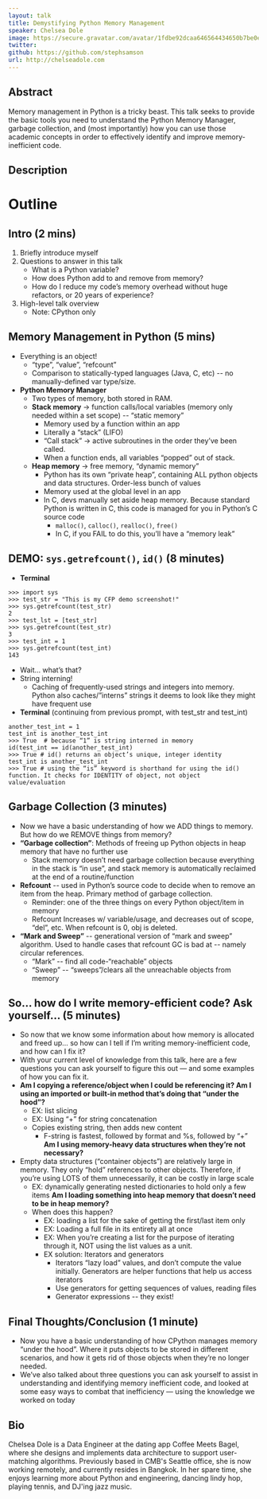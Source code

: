 ```yaml
---
layout: talk
title: Demystifying Python Memory Management
speaker: Chelsea Dole
image: https://secure.gravatar.com/avatar/1fdbe92dcaa646564434650b7be0ebca?s=500
twitter: 
github: https://github.com/stephsamson
url: http://chelseadole.com
---
```


## Abstract
Memory management in Python is a tricky beast. This talk seeks to provide the basic tools you need to understand the Python Memory Manager, garbage collection, and (most importantly) how you can use those academic concepts in order to effectively identify and improve memory-inefficient code.

## Description
# Outline

## Intro (2 mins)
1) Briefly introduce myself
2) Questions to answer in this talk
    * What is a Python variable?
    * How does Python add to and remove from memory?
    * How do I reduce my code’s memory overhead without huge refactors, or 20 years of experience?
3) High-level talk overview
    * Note: CPython only

## Memory Management in Python (5 mins)
* Everything is an object!
    * “type”, “value”, “refcount”
    * Comparison to statically-typed languages (Java, C, etc) -- no manually-defined var type/size.
* **Python Memory Manager**
    * Two types of memory, both stored in RAM.
    * **Stack memory** → function calls/local variables (memory only needed within a set scope) -- “static memory”
        * Memory used by a function within an app
        * Literally a “stack” (LIFO)
        * “Call stack” → active subroutines in the order they’ve been called. 
        * When a function ends, all variables “popped” out of stack.
    * **Heap memory** → free memory, “dynamic memory”
        * Python has its own “private heap”, containing ALL python objects and data structures. Order-less bunch of values
        * Memory used at the global level in an app
        * In C, devs manually set aside heap memory. Because standard Python is written in C, this code is managed for you in Python’s C source code
            * `malloc()`, `calloc()`, `realloc()`, `free()`
            * In C, if you FAIL to do this, you’ll have a “memory leak”

## DEMO: `sys.getrefcount()`, `id()` (8 minutes)
* **Terminal**
```
>>> import sys
>>> test_str = "This is my CFP demo screenshot!"
>>> sys.getrefcount(test_str)
2
>>> test_lst = [test_str]
>>> sys.getrefcount(test_str)
3
>>> test_int = 1
>>> sys.getrefcount(test_int)
143
```
* Wait… what’s that? 
* String interning!
    * Caching of frequently-used strings and integers into memory. Python also caches/”interns” strings it deems to look like they might have frequent use
* **Terminal** (continuing from previous prompt, with test_str and test_int)
```
another_test_int = 1
test_int is another_test_int
>>> True  # because “1” is string interned in memory
id(test_int == id(another_test_int)
>>> True # id() returns an object’s unique, integer identity
test_int is another_test_int
>>> True # using the “is” keyword is shorthand for using the id() function. It checks for IDENTITY of object, not object value/evaluation
```

## Garbage Collection (3 minutes)
* Now we have a basic understanding of how we ADD things to memory. But how do we REMOVE things from memory?
* **“Garbage collection”**: Methods of freeing up Python objects in heap memory that have no further use
    * Stack memory doesn’t need garbage collection because everything in the stack is “in use”, and stack memory is automatically reclaimed at the end of a routine/function
* **Refcount** --  used in Python’s source code to decide when to remove an item from the heap. Primary method of garbage collection.
    * Reminder: one of the three things on every Python object/item in memory
    * Refcount Increases w/ variable/usage, and decreases out of scope, “del”, etc. When refcount is 0, obj is deleted.
* **“Mark and Sweep”** -- generational version of “mark and sweep” algorithm. Used to handle cases that refcount GC is bad at -- namely circular references. 
    * “Mark” -- find all code-“reachable” objects 
    * “Sweep” -- “sweeps”/clears all the unreachable objects from memory

## So… how do I write memory-efficient code? Ask yourself… (5 minutes)
* So now that we know some information about how memory is allocated and freed up… so how can I tell if I’m writing memory-inefficient code, and how can I fix it?
* With your current level of knowledge from this talk, here are a few questions you can ask yourself to figure this out — and some examples of how you can fix it. 
* **Am I copying a reference/object when I could be referencing it? Am I using an imported or built-in method that’s doing that “under the hood”?**
    * EX: list slicing
    * EX: Using “+” for string concatenation
    * Copies existing string, then adds new content
        * F-string is fastest, followed by format and %s, followed by “+”
**Am I using memory-heavy data structures when they’re not necessary?**
* Empty data structures (“container objects”) are relatively large in memory. They only “hold” references to other objects. Therefore, if you’re using LOTS of them unnecessarily, it can be costly in large scale
    * EX: dynamically generating nested dictionaries to hold only a few items
**Am I loading something into heap memory that doesn’t need to be in heap memory?**
    * When does this happen?
        * EX: loading a list for the sake of getting the first/last item only
        * EX: Loading a full file in its entirety all at once
        * EX: When you’re creating a list for the purpose of iterating through it, NOT using the list values as a unit.
        * EX solution: Iterators and generators
            * Iterators “lazy load” values, and don’t compute the value initially. Generators are helper functions that help us access iterators
            * Use generators for getting sequences of values, reading files
            * Generator expressions -- they exist!

## Final Thoughts/Conclusion (1 minute)
* Now you have a basic understanding of how CPython manages memory “under the hood”. Where it puts objects to be stored in different scenarios, and how it gets rid of those objects when they’re no longer needed. 
* We’ve also talked about three questions you can ask yourself to assist in understanding and identifying memory inefficient code, and looked at some easy ways to combat that inefficiency — using the knowledge we worked on today


## Bio
Chelsea Dole is a Data Engineer at the dating app Coffee Meets Bagel, where she designs and implements data architecture to support user-matching algorithms. Previously based in CMB's Seattle office, she is now working remotely, and currently resides in Bangkok. In her spare time, she enjoys learning more about Python and engineering, dancing lindy hop, playing tennis, and DJ'ing jazz music.

